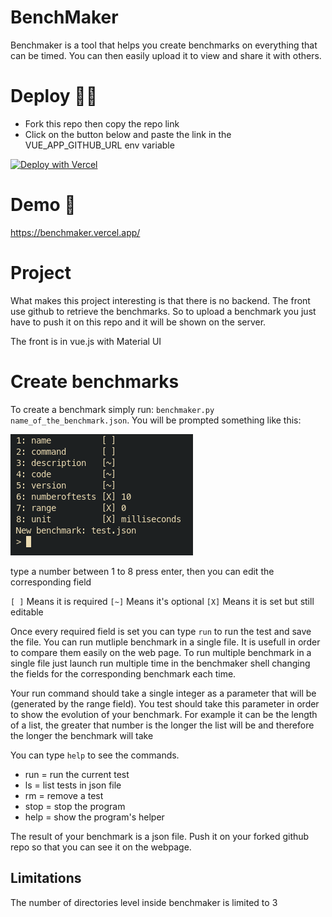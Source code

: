 # BenchMaker

Benchmaker is a tool that helps you create benchmarks on everything that can be timed. You can then easily upload it to view and share it with others.

# Deploy 🎉🎉

- Fork this repo then copy the repo link
- Click on the button below and paste the link in the VUE_APP_GITHUB_URL env variable

[![Deploy with Vercel](https://vercel.com/button)](https://vercel.com/new/clone?repository-url=https%3A%2F%2Fgithub.com%2FLucas-Monsegu%2FBenchMaker&env=VUE_APP_GITHUB_URL&project-name=benchmaker&repository-name=BenchMaker)



# Demo 🔗

https://benchmaker.vercel.app/

# Project 

What makes this project interesting is that there is no backend. The front use github to retrieve the benchmarks. So to upload a benchmark you just have to push it on this repo and it will be shown on the server.

The front is in vue.js with Material UI

# Create benchmarks 

To create a benchmark simply run: `benchmaker.py name_of_the_benchmark.json`.
You will be prompted something like this:

![screen_shell](images/screen_shell.png)

type a number between 1 to 8 press enter, then you can edit the corresponding field

`[ ]` Means it is required
`[~]` Means it's optional
`[X]` Means it is set but still editable

Once every required field is set you can type `run` to run the test and save the file. You can run mutliple benchmark in a single file. It is usefull in order to compare them easily on the web page. To run multiple benchmark in a single file just launch run multiple time in the benchmaker shell changing the fields for the corresponding benchmark each time.

Your run command should take a single integer as a parameter that will be (generated by the range field). You test should take this parameter in order to show the evolution of your benchmark. For example it can be the length of a list, the greater that number is the longer the list will be and therefore the longer the benchmark will take

You can type `help` to see the commands.

- run = run the current test
- ls = list tests in json file
- rm = remove a test
- stop = stop the program
- help = show the program\'s helper

The result of your benchmark is a json file. Push it on your forked github repo so that you can see it on the webpage.

## Limitations

The number of directories level inside benchmaker is limited to 3 
